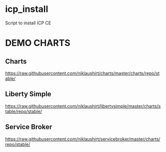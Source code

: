 # icp_install

Script to install ICP CE

# DEMO CHARTS

## Charts
https://raw.githubusercontent.com/niklaushirt/charts/master/charts/repo/stable/

## Liberty Simple
https://raw.githubusercontent.com/niklaushirt/libertysimple/master/charts/stable/repo/stable/

## Service Broker
https://raw.githubusercontent.com/niklaushirt/servicebroker/master/charts/repo/stable/
